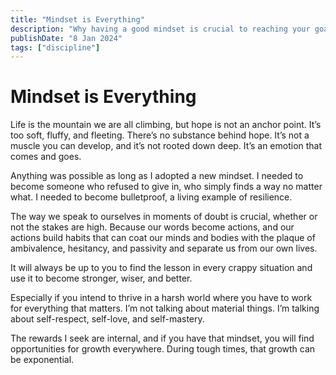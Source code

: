 ```yaml
---
title: "Mindset is Everything"
description: "Why having a good mindset is crucial to reaching your goals."
publishDate: "8 Jan 2024"
tags: ["discipline"]
---
```

# Mindset is Everything

Life is the mountain we are all climbing, but hope is not an anchor point. It’s too soft, fluffy, and fleeting. There’s no substance behind hope. It’s not a muscle you can develop, and it’s not rooted down deep. It’s an emotion that comes and goes.

Anything was possible as long as I adopted a new mindset. I needed to become someone who refused to give in, who simply finds a way no matter what. I needed to become bulletproof, a living example of resilience.

The way we speak to ourselves in moments of doubt is crucial, whether or not the stakes are high. Because our words become actions, and our actions build habits that can coat our minds and bodies with the plaque of ambivalence, hesitancy, and passivity and separate us from our own lives.

It will always be up to you to find the lesson in every crappy situation and use it to become stronger, wiser, and better.

Especially if you intend to thrive in a harsh world where you have to work for everything that matters. I’m not talking about material things. I’m talking about self-respect, self-love, and self-mastery.

The rewards I seek are internal, and if you have that mindset, you will find opportunities for growth everywhere. During tough times, that growth can be exponential.
